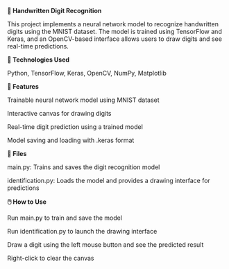 **🧠 Handwritten Digit Recognition**	

This project implements a neural network model to recognize handwritten digits using the MNIST dataset. The model is trained using TensorFlow and Keras, and an OpenCV-based interface allows users to draw digits and see real-time predictions.

**🔧 Technologies Used**	

Python, TensorFlow, Keras, OpenCV, NumPy, Matplotlib

**🚀 Features**		

Trainable neural network model using MNIST dataset

Interactive canvas for drawing digits

Real-time digit prediction using a trained model

Model saving and loading with .keras format

**📁 Files**

main.py: Trains and saves the digit recognition model

identification.py: Loads the model and provides a drawing interface for predictions

**🖱️ How to Use**

Run main.py to train and save the model

Run identification.py to launch the drawing interface

Draw a digit using the left mouse button and see the predicted result

Right-click to clear the canvas

